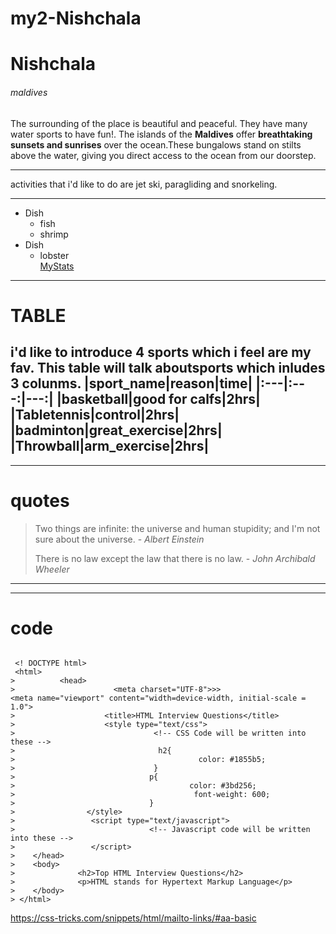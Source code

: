 # my2-Nishchala
# Nishchala
###### maldives
The surrounding of the place is beautiful and peaceful. They have many water sports to have fun!. The islands of the **Maldives** offer **breathtaking sunsets and sunrises** over the ocean.These bungalows stand on stilts above the water, giving you direct access to the ocean from our doorstep.

 ***
 activities that i'd like to do are jet ski, paragliding and snorkeling.
 ***

* Dish
    * fish
    * shrimp
* Dish
    * lobster    
[MyStats](MyStats.md)

---
# TABLE
i'd like to introduce 4 sports which i feel are my fav.
This table will talk aboutsports which inludes 3 colunms.
|sport_name|reason|time|
|:---|:---:|---:|
|basketball|good for calfs|2hrs|
|Tabletennis|control|2hrs|
|badminton|great_exercise|2hrs|
|Throwball|arm_exercise|2hrs|
---

---
# quotes
> Two things are infinite: the universe and human stupidity; and I'm not sure about the universe. - _Albert Einstein_
>
>There is no law except the law that there is no law. - _John Archibald Wheeler_
---

---
# code
```

 <! DOCTYPE html>
 <html>
>          <head>
>                      <meta charset="UTF-8">>>                   <meta name="viewport" content="width=device-width, initial-scale = 1.0">
>                    <title>HTML Interview Questions</title>
>                    <style type="text/css">
>                               <!-- CSS Code will be written into these -->
>                                h2{
>                                         color: #1855b5;
>                               }
>                              p{
>                                       color: #3bd256;
>                                        font-weight: 600;
>                              }
>                </style>
>                 <script type="text/javascript">
>                              <!-- Javascript code will be written into these -->
>                 </script>
>    </head>
>    <body>
>              <h2>Top HTML Interview Questions</h2>
>              <p>HTML stands for Hypertext Markup Language</p>
>    </body>
> </html>
```
https://css-tricks.com/snippets/html/mailto-links/#aa-basic



